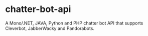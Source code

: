 chatter-bot-api
===============

A Mono/.NET, JAVA, Python and PHP chatter bot API that supports Cleverbot, JabberWacky and Pandorabots.
